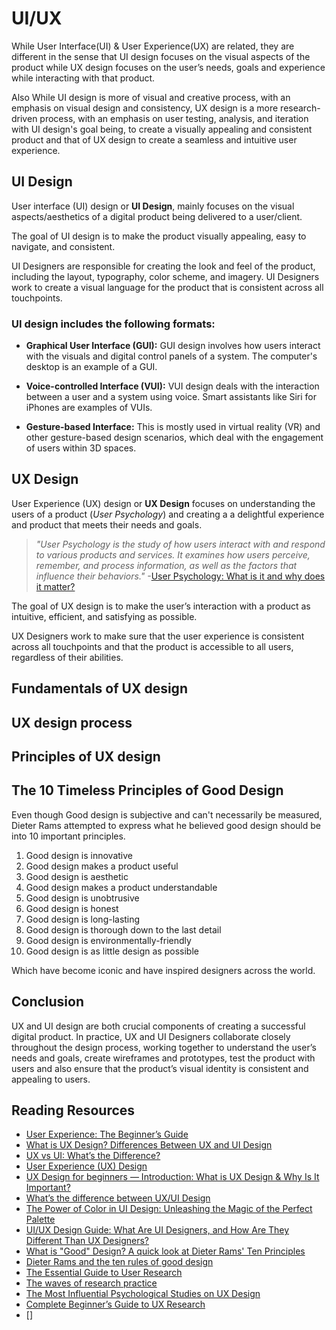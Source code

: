 # UI/UX

While User Interface(UI) & User Experience(UX) are related, they are different in the sense that
UI design focuses on the visual aspects of the product while UX design focuses on the user’s needs, goals and experience while interacting with that product.

Also While UI design is more of visual and creative process, with an emphasis on visual design and consistency, UX design is a more research-driven process, with an emphasis on user testing, analysis, and iteration with UI design's goal being, to create a visually appealing and consistent product and that of UX design to create a seamless and intuitive user experience.

## UI Design

User interface (UI) design or **UI Design**, mainly focuses on the visual aspects/aesthetics of a digital product being delivered to a user/client.

The goal of UI design is to make the product visually appealing, easy to navigate, and consistent.

UI Designers are responsible for creating the look and feel of the product, including the layout, typography, color scheme, and imagery. UI Designers work to create a visual language for the product that is consistent across all touchpoints.

### UI design includes the following formats:

* **Graphical User Interface (GUI):** GUI design involves how users interact with the visuals and digital control panels of a system. The computer's desktop is an example of a GUI.

* **Voice-controlled Interface (VUI):** VUI design deals with the interaction between a user and a system using voice. Smart assistants like Siri for iPhones are examples of VUIs.

* **Gesture-based Interface:** This is mostly used in virtual reality (VR) and other gesture-based design scenarios, which deal with the engagement of users within 3D spaces.

## UX Design

User Experience (UX) design or **UX Design** focuses on understanding the users of a product (_User Psychology_) and creating a a delightful experience and product that meets their needs and goals.

> _"User Psychology is the study of how users interact with and respond to various products and services. It examines how users perceive, remember, and process information, as well as the factors that influence their behaviors."_ -[User Psychology: What is it and why does it matter?](https://medium.com/@minutio/user-psychology-what-is-it-and-why-does-it-matter-1aaa3215626d#:~:text=Feb%2014,factors%20that%20influence%20their%20behaviors.)

The goal of UX design is to make the user’s interaction with a product as intuitive, efficient, and satisfying as possible.

UX Designers work to make sure that the user experience is consistent across all touchpoints and that the product is accessible to all users, regardless of their abilities.

## Fundamentals of UX design

## UX design process

## Principles of UX design

## The 10 Timeless Principles of Good Design

Even though Good design is subjective and can't necessarily be measured, Dieter Rams attempted to express what he believed good design should be into 10 important principles.

1. Good design is innovative
2. Good design makes a product useful
3. Good design is aesthetic
4. Good design makes a product understandable
5. Good design is unobtrusive
6. Good design is honest
7. Good design is long-lasting
8. Good design is thorough down to the last detail
9. Good design is environmentally-friendly
10. Good design is as little design as possible

Which have become iconic and have inspired designers across the world.

## Conclusion

UX and UI design are both crucial components of creating a successful digital product.
In practice, UX and UI Designers collaborate closely throughout the design process, working together to understand the user’s needs and goals, create wireframes and prototypes, test the product with users and also ensure that the product’s visual identity is consistent and appealing to users.

## Reading Resources

* [User Experience: The Beginner’s Guide](https://www.interaction-design.org/courses/user-experience-the-beginner-s-guide)
* [What is UX Design? Differences Between UX and UI Design](https://bootcamp.cvn.columbia.edu/blog/what-is-ux-design/)
* [UX vs UI: What’s the Difference?](https://www.interaction-design.org/literature/article/ux-vs-ui-what-s-the-difference)
* [User Experience (UX) Design](https://www.interaction-design.org/literature/topics/ux-design)
* [UX Design for beginners — Introduction: What is UX Design & Why Is It Important?](https://medium.com/@minutio/ux-design-for-beginners-introduction-what-is-ux-design-why-is-it-important-15020eca773c)
* [What’s the difference between UX/UI Design](https://medium.com/@minutio/whats-the-difference-between-ux-ui-design-cf1dafb9b751)
* [The Power of Color in UI Design: Unleashing the Magic of the Perfect Palette](https://medium.com/@minutio/the-power-of-color-in-ui-design-unleashing-the-magic-of-the-perfect-palette-4fec39b0b1fe)
* [UI/UX Design Guide: What Are UI Designers, and How Are They Different Than UX Designers?](https://www.freecodecamp.org/news/ui-ux-design-guide/)
* [What is "Good" Design? A quick look at Dieter Rams' Ten Principles](https://designmuseum.org/discover-design/all-stories/what-is-good-design-a-quick-look-at-dieter-rams-ten-principles)
* [Dieter Rams and the ten rules of good design](https://www.linearity.io/blog/dieter-rams/)
* [The Essential Guide to User Research](https://uxplanet.org/ultimate-guide-to-user-research-bed4a57d260)
* [The waves of research practice](https://uxdesign.cc/the-waves-of-research-practice-45ed43b4f74c)
* [The Most Influential Psychological Studies on UX Design](https://uxplanet.org/the-most-influential-psychological-studies-on-ux-design-2f92fa6e2442)
* [Complete Beginner’s Guide to UX Research](https://uxbooth.com/articles/complete-beginners-guide-to-design-research/)
* []
